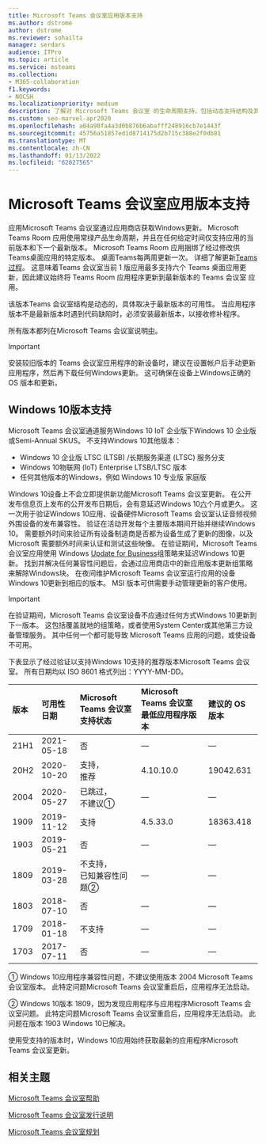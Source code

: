 ```yaml
---
title: Microsoft Teams 会议室应用版本支持
ms.author: dstrome
author: dstrome
ms.reviewer: sohailta
manager: serdars
audience: ITPro
ms.topic: article
ms.service: msteams
ms.collection:
- M365-collaboration
f1.keywords:
- NOCSH
ms.localizationpriority: medium
description: 了解对 Microsoft Teams 会议室 的生命周期支持，包括动态支持结构及其阶段。
ms.custom: seo-marvel-apr2020
ms.openlocfilehash: a04a98fa4a3d0b876b6abafff248916cb7e1443f
ms.sourcegitcommit: 45756a51857ed1d8714175d2b715c388e2f0db81
ms.translationtype: MT
ms.contentlocale: zh-CN
ms.lasthandoff: 01/13/2022
ms.locfileid: "62027565"
---
```

# <a name="microsoft-teams-rooms-app-version-support"></a>Microsoft Teams 会议室应用版本支持
 
应用Microsoft Teams 会议室通过应用商店获取Windows更新。 Microsoft Teams Room 应用使用常绿产品生命周期，并且在任何给定时间仅支持应用的当前版本和下一个最新版本。 Microsoft Teams Room 应用捆绑了经过修改供Teams桌面应用的特定版本。 桌面Teams每两周更新一次。 详细了解更新[Teams过程](../teams-client-update.md)。 这意味着Teams 会议室当前 1 版应用最多支持六个 Teams 桌面应用更新，因此建议始终将 Teams Room 应用程序更新到最新版本的 Teams 会议室 应用。 

该版本Teams 会议室结构是动态的，具体取决于最新版本的可用性。 当应用程序版本不是最新版本时遇到代码缺陷时，必须安装最新版本，以接收修补程序。

所有版本都列在Microsoft Teams 会议室说明[中](rooms-release-note.md)。

> [!IMPORTANT]
> 安装较旧版本的 Teams 会议室应用程序的新设备时，建议在设置帐户后手动更新应用程序，然后再下载任何[](manual-update.md)Windows更新。 这可确保在设备上Windows正确的 OS 版本和更新。  

## <a name="windows-10-release-support"></a>Windows 10版本支持

Microsoft Teams 会议室通道服务Windows 10 IoT 企业版下Windows 10 企业版或Semi-Annual SKUS。 不支持Windows 10其他版本：

- Windows 10 企业版 LTSC (LTSB) /长期服务渠道 (LTSC) 服务分支
- Windows 10物联网 (IoT) Enterprise LTSB/LTSC 版本
- 任何其他版本的Windows，例如 Windows 10 专业版 家庭版

Windows 10设备上不会立即提供新功能Microsoft Teams 会议室更新。 在公开发布信息页上发布的公开发布日期后，会有意延迟Windows 10[六](/windows/release-information/)个月或更久。 这一次用于验证Windows 10应用、设备硬件Microsoft Teams 会议室认证音频视频外围设备的发布兼容性。 验证在活动开发每个主要版本期间开始并继续Windows 10。 需要额外时间来验证所有设备制造商是否都为设备生成了更新的图像，以及 Microsoft 需要额外时间来认证和测试这些映像。 在验证期间，Microsoft Teams会议室应用使用 Windows [Update for Business](/windows/deployment/update/waas-manage-updates-wufb)组策略来延迟Windows 10更新。 找到并解决任何兼容性问题后，会通过应用商店中的新应用版本更新组策略来解除Windows块。 在夜间维护Microsoft Teams 会议室运行应用的设备Windows 10更新到相应的版本。 MSI 版本可供需要手动管理更新的客户使用。  

> [!IMPORTANT]
> 在验证期间，Microsoft Teams 会议室设备不应通过任何方式Windows 10更新到下一版本。 这包括覆盖就地的组策略，或者使用System Center或其他第三方设备管理服务。 其中任何一个都可能导致 Microsoft Teams 应用的问题，或使设备不可用。  

下表显示了经过验证以支持Windows 10支持的推荐版本Microsoft Teams 会议室。 所有日期均以 ISO 8601 格式列出：YYYY-MM-DD。

|版本  |可用性日期   |Microsoft Teams 会议室支持状态   |Microsoft Teams 会议室最低应用程序版本 | 建议的 OS 版本  |
|:---  |:---       |:---                                  |:---     |:---     |
| 21H1 |2021-05-18 |否                         |&#x2014; |&#x2014; |
| 20H2 |2020-10-20 |支持， <br/>推荐|4.10.10.0 |19042.631 |
| 2004 |2020-05-27 |已跳过， <br/> 不建议&#x2780;|&#x2014; |&#x2014; |
| 1909 |2019-11-12 |支持 |4.5.33.0 |18363.418  |
| 1903 |2019-05-21 |否  |&#x2014; |&#x2014; |
| 1809 |2019-03-28 |不支持， <br/>已知兼容性问题&#x2781;|&#x2014; |&#x2014; |
| 1803 |2018-07-10 |否                             |&#x2014;  |&#x2014; |
| 1709 |2018-01-18 |不支持                         |&#x2014; |&#x2014; |
| 1703 |2017-07-11 |否                         |&#x2014; |&#x2014; |

&#x2780; Windows 10应用程序兼容性问题，不建议使用版本 2004 Microsoft Teams 会议室版本。 此特定问题Microsoft Teams 会议室重启后，应用程序无法启动。 

&#x2781; Windows 10版本 1809，因为发现应用程序与应用程序Microsoft Teams 会议室问题。 此特定问题Microsoft Teams 会议室重启后，应用程序无法启动。 此问题在版本 1903 Windows 10已解决。  

使用受支持的版本时，Windows 10应用始终获取最新的应用程序Microsoft Teams 会议室更新。  


## <a name="related-topics"></a>相关主题

[Microsoft Teams 会议室帮助](https://support.office.com/article/Skype-Room-Systems-version-2-help-e667f40e-5aab-40c1-bd68-611fe0002ba2)

[Microsoft Teams 会议室发行说明](rooms-release-note.md)

[Microsoft Teams 会议室规划](rooms-plan.md)
